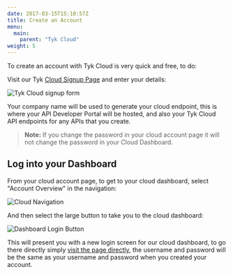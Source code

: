 ```yaml
---
date: 2017-03-15T15:10:57Z
title: Create an Account
menu: 
  main:
    parent: "Tyk Cloud"
weight: 5
---
```


To create an account with Tyk Cloud is very quick and free, to do:

Visit our Tyk [Cloud Signup Page][1] and enter your details:

![Tyk Cloud signup form][2]

Your company name will be used to generate your cloud endpoint, this is where your API Developer Portal will be hosted, and also your Tyk Cloud API endpoints for any APIs that you create.

> **Note:** If you change the password in your cloud account page it will not change the password in your Cloud Dashboard.

## <a name="log-into-your-cloud-dashboard"></a> Log into your Dashboard

From your cloud account page, to get to your cloud dashboard, select "Account Overview" in the navigation:

![Cloud Navigation][3]

And then select the large button to take you to the cloud dashboard:

![Dashboard Login Button][4]

This will present you with a new login screen for our cloud dashboard, to go there directly simply [visit the page directly][5], the username and password will be the same as your username and password when you created your account.


[1]: https://cloud.tyk.io
[2]: /img/CloudSignup.png
[3]: /img/CloudNav.png
[4]: /img/DashLoginButton.png
[5]: https://admin.cloud.tyk.io

